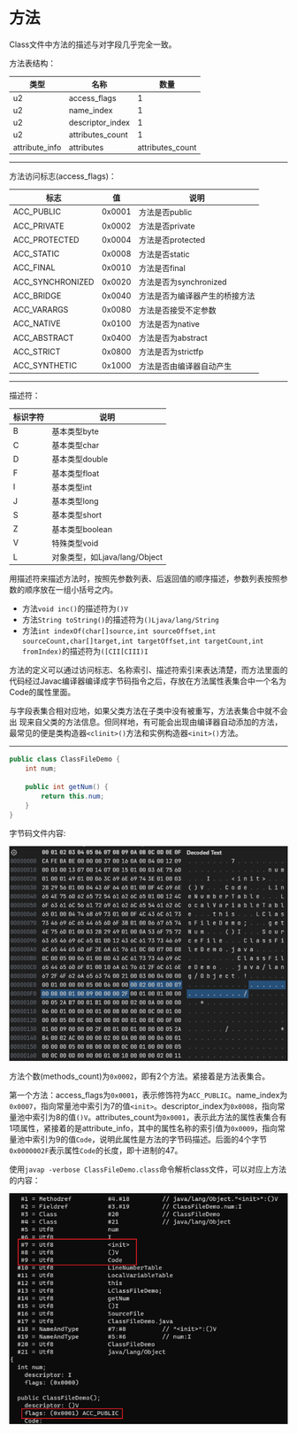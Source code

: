 # 方法

Class文件中方法的描述与对字段几乎完全一致。

方法表结构：

| 类型         | 名称           | 数量           |
| -------------- | ---------------- | ---------------- |
| u2             | access_flags     | 1                |
| u2             | name_index       | 1                |
| u2             | descriptor_index | 1                |
| u2             | attributes_count | 1                |
| attribute_info | attributes       | attributes_count |

---

方法访问标志(access_flags)：

| 标志           | 值    | 说明                         |
| ---------------- | ------ | ------------------------------ |
| ACC_PUBLIC       | 0x0001 | 方法是否public             |
| ACC_PRIVATE      | 0x0002 | 方法是否private            |
| ACC_PROTECTED    | 0x0004 | 方法是否protected          |
| ACC_STATIC       | 0x0008 | 方法是否static             |
| ACC_FINAL        | 0x0010 | 方法是否final              |
| ACC_SYNCHRONIZED | 0x0020 | 方法是否为synchronized    |
| ACC_BRIDGE       | 0x0040 | 方法是否为编译器产生的桥接方法 |
| ACC_VARARGS      | 0x0080 | 方法是否接受不定参数 |
| ACC_NATIVE       | 0x0100 | 方法是否为native          |
| ACC_ABSTRACT     | 0x0400 | 方法是否为abstract        |
| ACC_STRICT       | 0x0800 | 方法是否为strictfp        |
| ACC_SYNTHETIC    | 0x1000 | 方法是否由编译器自动产生 |

---

描述符：

| 标识字符 | 说明                        |
| -------- | ----------------------------- |
| B        | 基本类型byte              |
| C        | 基本类型char              |
| D        | 基本类型double            |
| F        | 基本类型float             |
| I        | 基本类型int               |
| J        | 基本类型long              |
| S        | 基本类型short             |
| Z        | 基本类型boolean           |
| V        | 特殊类型void              |
| L        | 对象类型，如Ljava/lang/Object |

用描述符来描述方法时，按照先参数列表、后返回值的顺序描述，参数列表按照参数的顺序放在一组小括号之内。

- 方法`void inc()`的描述符为`()V`
- 方法`String toString()`的描述符为`()Ljava/lang/String`
- 方法`int indexOf(char[]source,int sourceOffset,int sourceCount,char[]target,int targetOffset,int targetCount,int fromIndex)`的描述符为`([CII[CIII)I`

方法的定义可以通过访问标志、名称索引、描述符索引来表达清楚，而方法里面的代码经过Javac编译器编译成字节码指令之后，存放在方法属性表集合中一个名为Code的属性里面。

与字段表集合相对应地，如果父类方法在子类中没有被重写，方法表集合中就不会出
现来自父类的方法信息。但同样地，有可能会出现由编译器自动添加的方法，最常见的便是类构造器`<clinit>()`方法和实例构造器`<init>()`方法。

---

```java
public class ClassFileDemo {
    int num;

    public int getNum() {
        return this.num;
    }
}
```

字节码文件内容:

![](./img/class_file6.png)

方法个数(methods_count)为`0x0002`，即有2个方法。紧接着是方法表集合。

第一个方法：access_flags为`0x0001`，表示修饰符为`ACC_PUBLIC`。name_index为`0x0007`，指向常量池中索引为7的值`<init>`。descriptor_index为`0x0008`，指向常量池中索引为8的值`()V`。attributes_count为`0x0001`，表示此方法的属性表集合有1项属性，紧接着的是attribute_info，其中的属性名称的索引值为`0x0009`，指向常量池中索引为9的值`Code`，说明此属性是方法的字节码描述。后面的4个字节`0x0000002F`表示属性`Code`的长度，即十进制的47。

使用`javap -verbose ClassFileDemo.class`命令解析class文件，可以对应上方法的内容：

![](./img/javap5.png)
